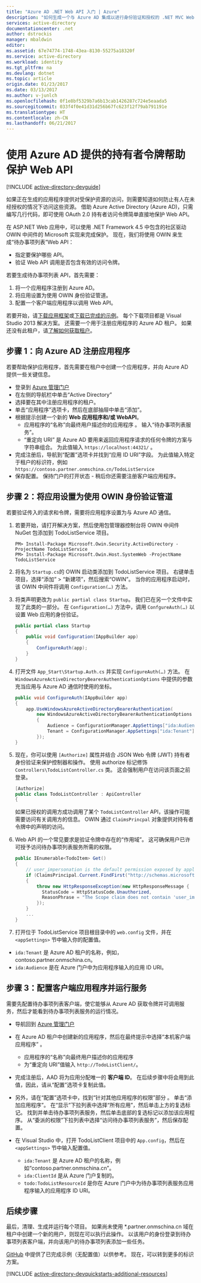 ```yaml
---
title: "Azure AD .NET Web API 入门 | Azure"
description: "如何生成一个与 Azure AD 集成以进行身份验证和授权的 .NET MVC Web API。"
services: active-directory
documentationcenter: .net
author: dstrockis
manager: mbaldwin
editor: 
ms.assetid: 67e74774-1748-43ea-8130-55275a18320f
ms.service: active-directory
ms.workload: identity
ms.tgt_pltfrm: na
ms.devlang: dotnet
ms.topic: article
origin.date: 01/23/2017
ms.date: 03/13/2017
ms.author: v-junlch
ms.openlocfilehash: 0f1e8bf5329b7a6b13cab1426287c724e5eaada5
ms.sourcegitcommit: 033f4f0e41d31d256b67fc623f12f79ab791191e
ms.translationtype: HT
ms.contentlocale: zh-CN
ms.lasthandoff: 06/21/2017
---
```

# <a name="help-protect-a-web-api-by-using-bearer-tokens-from-azure-ad"></a>使用 Azure AD 提供的持有者令牌帮助保护 Web API
[!INCLUDE [active-directory-devguide](../../../includes/active-directory-devguide.md)]

如果正在生成的应用程序提供对受保护资源的访问，则需要知道如何防止有人在未经授权的情况下访问这些资源。
借助 Azure Active Directory (Azure AD)，只需编写几行代码，即可使用 OAuth 2.0 持有者访问令牌简单直接地保护 Web API。

在 ASP.NET Web 应用中，可以使用 .NET Framework 4.5 中包含的社区驱动 OWIN 中间件的 Microsoft 实现来完成保护。 现在，我们将使用 OWIN 来生成“待办事项列表”Web API：

- 指定要保护哪些 API。
- 验证 Web API 调用是否包含有效的访问令牌。

若要生成待办事项列表 API，首先需要：

1. 将一个应用程序注册到 Azure AD。
2. 将应用设置为使用 OWIN 身份验证管道。
3. 配置一个客户端应用程序以调用 Web API。

若要开始，请[下载应用框架](https://github.com/AzureADQuickStarts/WebAPI-Bearer-DotNet/archive/skeleton.zip)或[下载已完成的示例](https://github.com/AzureADQuickStarts/WebAPI-Bearer-DotNet/archive/complete.zip)。 每个下载项目都是 Visual Studio 2013 解决方案。 还需要一个用于注册应用程序的 Azure AD 租户。 如果还没有此租户，请[了解如何获取租户](./active-directory-howto-tenant.md)。

## <a name="step-1-register-an-application-with-azure-ad"></a>步骤 1：向 Azure AD 注册应用程序
若要帮助保护应用程序，首先需要在租户中创建一个应用程序，并向 Azure AD 提供一些关键信息。

- 登录到 [Azure 管理门户](https://manage.windowsazure.cn)
- 在左侧的导航栏中单击“Active Directory” 
- 选择要在其中注册应用程序的租户。
- 单击“应用程序”选项卡，然后在底部抽屉中单击“添加”。
- 根据提示创建一个新的 **Web 应用程序和/或 WebAPI**。
    - 应用程序的“名称”向最终用户描述你的应用程序  。  输入“待办事项列表服务”。
    - “重定向 URI”  是 Azure AD 要用来返回应用程序请求的任何令牌的方案与字符串组合。 为此值输入 `https://localhost:44321/` 。
- 完成注册后，导航到“配置”选项卡并找到“应用 ID URI”字段。  为此值输入特定于租户的标识符，例如 `https://contoso.partner.onmschina.cn/TodoListService`
- 保存配置。  保持门户的打开状态 - 稍后你还需要注册客户端应用程序。

## <a name="step-2-set-up-the-app-to-use-the-owin-authentication-pipeline"></a>步骤 2：将应用设置为使用 OWIN 身份验证管道
若要验证传入的请求和令牌，需要将应用程序设置为与 Azure AD 通信。

1. 若要开始，请打开解决方案，然后使用包管理器控制台将 OWIN 中间件 NuGet 包添加到 TodoListService 项目。

    ```
    PM> Install-Package Microsoft.Owin.Security.ActiveDirectory -ProjectName TodoListService
    PM> Install-Package Microsoft.Owin.Host.SystemWeb -ProjectName TodoListService
    ```

2. 将名为 `Startup.cs`的 OWIN 启动类添加到 TodoListService 项目。  右键单击项目，选择“添加” > “新建项”，然后搜索“OWIN”。 当你的应用程序启动时，该 OWIN 中间件将调用 `Configuration(…)` 方法。

3. 将类声明更改为 `public partial class Startup`。 我们已在另一个文件中实现了此类的一部分。 在 `Configuration(…)` 方法中，调用 `ConfgureAuth(…)` 以设置 Web 应用的身份验证。

    ```C#
    public partial class Startup
    {
        public void Configuration(IAppBuilder app)
        {
            ConfigureAuth(app);
        }
    }
    ```

4. 打开文件 `App_Start\Startup.Auth.cs` 并实现 `ConfigureAuth(…)` 方法。 在 `WindowsAzureActiveDirectoryBearerAuthenticationOptions` 中提供的参数充当应用与 Azure AD 通信时使用的坐标。

    ```C#
    public void ConfigureAuth(IAppBuilder app)
    {
        app.UseWindowsAzureActiveDirectoryBearerAuthentication(
            new WindowsAzureActiveDirectoryBearerAuthenticationOptions
            {
                Audience = ConfigurationManager.AppSettings["ida:Audience"],
                Tenant = ConfigurationManager.AppSettings["ida:Tenant"]
            });
    }
    ```

5. 现在，你可以使用 `[Authorize]` 属性并结合 JSON Web 令牌 (JWT) 持有者身份验证来保护控制器和操作。 使用 authorize 标记修饰 `Controllers\TodoListController.cs` 类。 这会强制用户在访问该页面之前登录。

    ```C#
    [Authorize]
    public class TodoListController : ApiController
    {
    ```

    如果已授权的调用方成功调用了某个 `TodoListController` API，该操作可能需要访问有关调用方的信息。 OWIN 通过 `ClaimsPrincpal` 对象提供对持有者令牌中的声明的访问。  

6. Web API 的一个常见要求是验证令牌中存在的“作用域”。 这可确保用户已许可授予访问待办事项列表服务所需的权限。

    ```C#
    public IEnumerable<TodoItem> Get()
    {
        // user_impersonation is the default permission exposed by applications in Azure AD
        if (ClaimsPrincipal.Current.FindFirst("http://schemas.microsoft.com/identity/claims/scope").Value != "user_impersonation")
        {
            throw new HttpResponseException(new HttpResponseMessage {
              StatusCode = HttpStatusCode.Unauthorized,
              ReasonPhrase = "The Scope claim does not contain 'user_impersonation' or scope claim not found"
            });
        }
        ...
    }
    ```

7. 打开位于 TodoListService 项目根目录中的 `web.config` 文件，并在 `<appSettings>` 节中输入你的配置值。
  - `ida:Tenant` 是 Azure AD 租户的名称，例如，contoso.partner.onmschina.cn。
  - `ida:Audience` 是在 Azure 门户中为应用程序输入的应用 ID URI。

## <a name="step-3-configure-a-client-application-and-run-the-service"></a>步骤 3：配置客户端应用程序并运行服务
需要先配置待办事项列表客户端，使它能够从 Azure AD 获取令牌并可调用服务，然后才能看到待办事项列表服务的运行情况。

- 导航回到 [Azure 管理门户](https://manage.windowsazure.cn)
- 在 Azure AD 租户中创建新的应用程序，然后在最终提示中选择“本机客户端应用程序”  。
    - 应用程序的“名称”向最终用户描述你的应用程序 
    - 为“重定向 URI”值输入 `http://TodoListClient/`。
- 完成注册后，AAD 将为应用分配唯一的 **客户端 ID**。 在后续步骤中将会用到此值，因此，请从“配置”选项卡复制此值。
- 另外，请在“配置”选项卡中，找到“针对其他应用程序的权限”部分  。 单击“添加应用程序”。 在“显示”下拉列表中选择“所有应用”，然后单击上方的复选标记。 找到并单击待办事项列表服务，然后单击底部的复选标记以添加该应用程序。 从“委派的权限”下拉列表中选择“访问待办事项列表服务”，然后保存配置。

- 在 Visual Studio 中，打开 TodoListClient 项目中的 `App.config`，然后在 `<appSettings>` 节中输入配置值。

  - `ida:Tenant` 是 Azure AD 租户的名称，例如“contoso.partner.onmschina.cn”。
  - `ida:ClientId` 是从 Azure 门户复制的。
  - `todo:TodoListResourceId` 是你在 Azure 门户中为待办事项列表服务应用程序输入的应用程序 ID URI。

## <a name="next-steps"></a>后续步骤
最后，清理、生成并运行每个项目。 如果尚未使用 *.partner.onmschina.cn 域在租户中创建一个新的用户，则现在可以执行此操作。 以该用户的身份登录到待办事项列表客户端，并向该用户的待办事项列表添加一些任务。

[GitHub](https://github.com/AzureADQuickStarts/WebAPI-Bearer-DotNet/archive/complete.zip) 中提供了已完成示例（无配置值）以供参考。 现在，可以转到更多的标识方案。

[!INCLUDE [active-directory-devquickstarts-additional-resources](../../../includes/active-directory-devquickstarts-additional-resources.md)]
